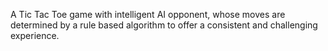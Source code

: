 A Tic Tac Toe game with intelligent AI opponent, whose moves are determined by a rule based algorithm to offer a consistent and challenging experience.
